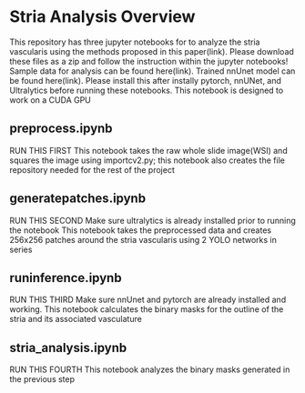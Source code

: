 # Stria Analysis Overview 
This repository has three jupyter notebooks for to analyze the stria vascularis using the methods proposed in this paper(link). Please download these files as a zip and follow the instruction within the jupyter notebooks! Sample data for analysis can be found here(link). Trained nnUnet model can be found here(link). 
Please install this after instally pytorch, nnUNet, and Ultralytics before running these notebooks. 
This notebook is designed to work on a CUDA GPU

## preprocess.ipynb
RUN THIS FIRST
This notebook takes the raw whole slide image(WSI) and squares the image using importcv2.py; this notebook also creates the file repository needed for the rest of the project

## generatepatches.ipynb
RUN THIS SECOND
Make sure ultralytics is already installed prior to running the notebook
This notebook takes the preprocessed data and creates 256x256 patches around the stria vascularis using 2 YOLO networks in series 

## runinference.ipynb
RUN THIS THIRD
Make sure nnUnet and pytorch are already installed and working. This notebook calculates the binary masks for the outline of the stria and its associated vasculature

## stria_analysis.ipynb
RUN THIS FOURTH
This notebook analyzes the binary masks generated in the previous step



